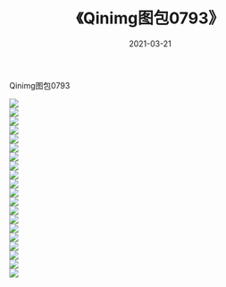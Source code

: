 ﻿---
layout: post
title:  《Qinimg图包0793》
date:   2021-03-21
img: http://imgx.orgx.ga/Qinimg图包/Qinimg图包0793/000.jpg
categories: [美女, 清纯, 唯美]
---

Qinimg图包0793

 ![](http://imgx.orgx.ga/Qinimg图包/Qinimg图包0793/001.jpg) <br>![](http://imgx.orgx.ga/Qinimg图包/Qinimg图包0793/002.jpg) <br>![](http://imgx.orgx.ga/Qinimg图包/Qinimg图包0793/003.jpg) <br>![](http://imgx.orgx.ga/Qinimg图包/Qinimg图包0793/004.jpg) <br>![](http://imgx.orgx.ga/Qinimg图包/Qinimg图包0793/005.jpg) <br>![](http://imgx.orgx.ga/Qinimg图包/Qinimg图包0793/006.jpg) <br>![](http://imgx.orgx.ga/Qinimg图包/Qinimg图包0793/007.jpg) <br>![](http://imgx.orgx.ga/Qinimg图包/Qinimg图包0793/008.jpg) <br>![](http://imgx.orgx.ga/Qinimg图包/Qinimg图包0793/009.jpg) <br>![](http://imgx.orgx.ga/Qinimg图包/Qinimg图包0793/010.jpg) <br>![](http://imgx.orgx.ga/Qinimg图包/Qinimg图包0793/011.jpg) <br>![](http://imgx.orgx.ga/Qinimg图包/Qinimg图包0793/012.jpg) <br>![](http://imgx.orgx.ga/Qinimg图包/Qinimg图包0793/013.jpg) <br>![](http://imgx.orgx.ga/Qinimg图包/Qinimg图包0793/014.jpg) <br>![](http://imgx.orgx.ga/Qinimg图包/Qinimg图包0793/015.jpg) <br>![](http://imgx.orgx.ga/Qinimg图包/Qinimg图包0793/016.jpg) <br>![](http://imgx.orgx.ga/Qinimg图包/Qinimg图包0793/017.jpg) <br>![](http://imgx.orgx.ga/Qinimg图包/Qinimg图包0793/018.jpg) <br>![](http://imgx.orgx.ga/Qinimg图包/Qinimg图包0793/019.jpg) <br>![](http://imgx.orgx.ga/Qinimg图包/Qinimg图包0793/020.jpg) <br>